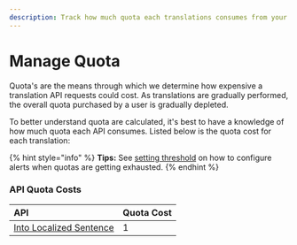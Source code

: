 ```yaml
---
description: Track how much quota each translations consumes from your overall quota.
---
```


# Manage Quota

Quota's are the means through which we determine how expensive a translation API requests could cost. As translations are gradually performed, the overall quota purchased by a user is  gradually depleted.

To better understand quota are calculated, it's best to have a knowledge of how much quota each API consumes. Listed below is the quota cost for each translation:

{% hint style="info" %}
**Tips:** See [setting threshold](setting-quota-threshold.md) on how to configure alerts when quotas are getting exhausted.
{% endhint %}

### API Quota Costs 

| API | Quota Cost |
| :--- | :--- |
| [Into Localized Sentence](../../money-translation/money-translate-to-sentence/) | 1 |



